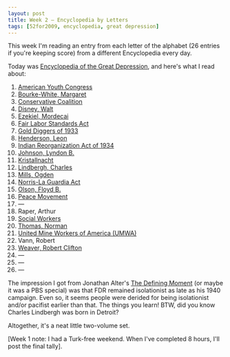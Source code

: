 ```yaml
---
layout: post
title: Week 2 — Encyclopedia by Letters 
tags: [52for2009, encyclopedia, great depression]
--- 
```


This week I'm reading an entry from each letter of the alphabet (26 entries if you're keeping score) from a different Encyclopedia every day.

Today was [Encyclopedia of the Great Depression](http://www.worldcat.org/oclc/52203085?tab=details#tabs), and here's what I read about: 

  1. [American Youth Congress](http://en.wikipedia.org/wiki/American_Youth_Congress)
  2. [Bourke-White, Margaret](http://en.wikipedia.org/wiki/Margaret_Bourke-White)
  3. [Conservative Coalition](http://en.wikipedia.org/wiki/Conservative_Coalition)
  4. [Disney, Walt](http://en.wikipedia.org/wiki/Walt_Disney)
  5. [Ezekiel, Mordecai](http://en.wikipedia.org/wiki/Mordecai_Ezekiel)
  6. [Fair Labor Standards Act](http://en.wikipedia.org/wiki/Fair_Labor_Standards_Act)
  7. [Gold Diggers of 1933](http://en.wikipedia.org/wiki/Gold_Diggers_of_1933)
  8. [Henderson, Leon](http://en.wikipedia.org/wiki/Leon_Henderson)
  9. [Indian Reorganization Act of 1934](http://en.wikipedia.org/wiki/Indian_Reorganization_Act_of_1934)
  10. [Johnson, Lyndon B.](http://en.wikipedia.org/wiki/Lyndon_B_Johnson)
  11. [Kristallnacht](http://en.wikipedia.org/wiki/Kristallnacht)
  12. [Lindbergh, Charles](http://en.wikipedia.org/wiki/Charles_Lindbergh)
  13. [Mills, Ogden](http://en.wikipedia.org/wiki/Ogden_Mills)
  14. [Norris-La Guardia Act](http://en.wikipedia.org/wiki/Norris-La_Guardia_Act)
  15. [Olson, Floyd B.](http://en.wikipedia.org/wiki/Floyd_B._Olson)
  16. [Peace Movement](http://en.wikipedia.org/wiki/Peace_Movement#The_1930s:_The_Rise_of_the_Peace_Movement_from_World_War_I)
  17. —
  18. Raper, Arthur
  19. [Social Workers](http://en.wikipedia.org/wiki/History_of_social_work)
  20. [Thomas, Norman](http://en.wikipedia.org/wiki/Norman_Thomas)
  21. [United Mine Workers of America (UMWA)](http://en.wikipedia.org/wiki/United_Mine_Workers)
  22. Vann, Robert
  23. [Weaver, Robert Clifton](http://en.wikipedia.org/wiki/Robert_Clifton_Weaver)
  24. —
  25. —
  26. —

The impression I got from Jonathan Alter's [The Defining Moment](http://www.worldcat.org/oclc/63680088?tab=details#tabs) (or maybe it was a PBS special) was that FDR remained isolationist as late as his 1940 campaign. Even so, it seems people were derided for being isolationist and/or pacifist earlier than that. The things you learn! BTW, did you know Charles Lindbergh was born in Detroit?

Altogether, it's a neat little two-volume set.

[Week 1 note: I had a Turk-free weekend. When I've completed 8 hours, I'll post the final tally].